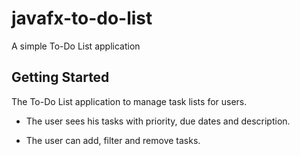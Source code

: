 # javafx-to-do-list
A simple To-Do List application

## Getting Started

The To-Do List application to manage task lists for users.

* The user sees his tasks with priority, due dates and description.

* The user can add, filter and remove tasks.


